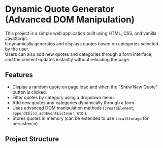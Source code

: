 # Dynamic Quote Generator (Advanced DOM Manipulation)

This project is a simple web application built using HTML, CSS, and vanilla JavaScript.  
It dynamically generates and displays quotes based on categories selected by the user.  
Users can also add new quotes and categories through a form interface, and the content updates instantly without reloading the page.

## Features
- Display a random quote on page load and when the "Show New Quote" button is clicked.
- Filter quotes by category using a dropdown menu.
- Add new quotes and categories dynamically through a form.
- Uses advanced DOM manipulation methods (`createElement`, `appendChild`, `addEventListener`, etc.).
- Stores quotes in memory (can be extended to use `localStorage` for persistence).

## Project Structure
